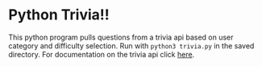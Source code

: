 # Python Trivia!!

This python program pulls questions from a trivia api based on user category and difficulty selection. Run with ```python3 trivia.py``` in the saved directory.
For documentation on the trivia api click [here](https://the-trivia-api.com/docs/).
